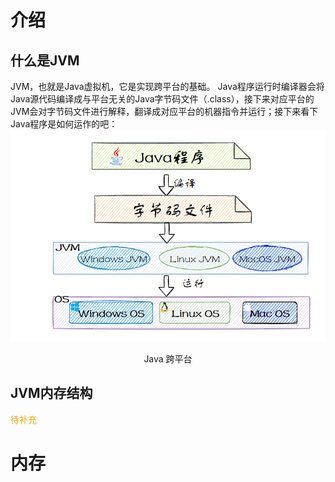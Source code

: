 # 介绍
## 什么是JVM
JVM，也就是Java虚拟机，它是实现跨平台的基础。
Java程序运行时编译器会将Java源代码编译成与平台无关的Java字节码文件（.class），接下来对应平台的JVM会对字节码文件进行解释，翻译成对应平台的机器指令并运行；接下来看下Java程序是如何运作的吧：
![alt text](jvm-1.png)
<p align="center">Java 跨平台</p>

## JVM内存结构
<p style="color:rgb(255, 165, 0);">待补充</p>

# 内存

